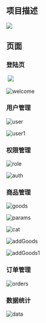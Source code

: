 ## 项目描述

![](image/mall_desc01.png)

## 页面

### 登陆页

​	![](image/login.png)

![welcome](image/welcome.png)

### 用户管理

![user](image/user.png)

![user1](image/user1.png)

### 权限管理

![role](image/role.png)

![auth](image/auth.png)

### 商品管理

![goods](image/goods.png)

![params](image/params.png)

![cat](image/cat.png)

![addGoods](image/addGoods.png)

![addGoods1](image/addGoods1.png)

### 订单管理

![orders](image/orders.png)



### 数据统计

![data](image/data.png)